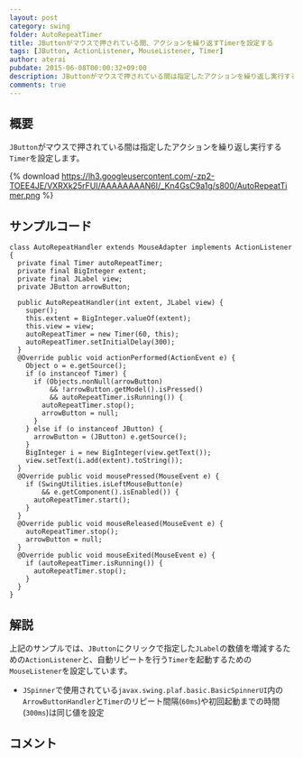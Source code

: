 ```yaml
---
layout: post
category: swing
folder: AutoRepeatTimer
title: JButtonがマウスで押されている間、アクションを繰り返すTimerを設定する
tags: [JButton, ActionListener, MouseListener, Timer]
author: aterai
pubdate: 2015-06-08T00:00:32+09:00
description: JButtonがマウスで押されている間は指定したアクションを繰り返し実行するTimerを設定します。
comments: true
---
```

## 概要
`JButton`がマウスで押されている間は指定したアクションを繰り返し実行する`Timer`を設定します。

{% download https://lh3.googleusercontent.com/-zp2-TOEE4JE/VXRXk25rFUI/AAAAAAAAN6I/_Kn4GsC9a1g/s800/AutoRepeatTimer.png %}

## サンプルコード
<pre class="prettyprint"><code>class AutoRepeatHandler extends MouseAdapter implements ActionListener {
  private final Timer autoRepeatTimer;
  private final BigInteger extent;
  private final JLabel view;
  private JButton arrowButton;

  public AutoRepeatHandler(int extent, JLabel view) {
    super();
    this.extent = BigInteger.valueOf(extent);
    this.view = view;
    autoRepeatTimer = new Timer(60, this);
    autoRepeatTimer.setInitialDelay(300);
  }
  @Override public void actionPerformed(ActionEvent e) {
    Object o = e.getSource();
    if (o instanceof Timer) {
      if (Objects.nonNull(arrowButton)
          &amp;&amp; !arrowButton.getModel().isPressed()
          &amp;&amp; autoRepeatTimer.isRunning()) {
        autoRepeatTimer.stop();
        arrowButton = null;
      }
    } else if (o instanceof JButton) {
      arrowButton = (JButton) e.getSource();
    }
    BigInteger i = new BigInteger(view.getText());
    view.setText(i.add(extent).toString());
  }
  @Override public void mousePressed(MouseEvent e) {
    if (SwingUtilities.isLeftMouseButton(e)
        &amp;&amp; e.getComponent().isEnabled()) {
      autoRepeatTimer.start();
    }
  }
  @Override public void mouseReleased(MouseEvent e) {
    autoRepeatTimer.stop();
    arrowButton = null;
  }
  @Override public void mouseExited(MouseEvent e) {
    if (autoRepeatTimer.isRunning()) {
      autoRepeatTimer.stop();
    }
  }
}
</code></pre>

## 解説
上記のサンプルでは、`JButton`にクリックで指定した`JLabel`の数値を増減するための`ActionListener`と、自動リピートを行う`Timer`を起動するための`MouseListener`を設定しています。

- `JSpinner`で使用されている`javax.swing.plaf.basic.BasicSpinnerUI`内の`ArrowButtonHandler`と`Timer`のリピート間隔(`60ms`)や初回起動までの時間(`300ms`)は同じ値を設定

<!-- dummy comment line for breaking list -->

## コメント
